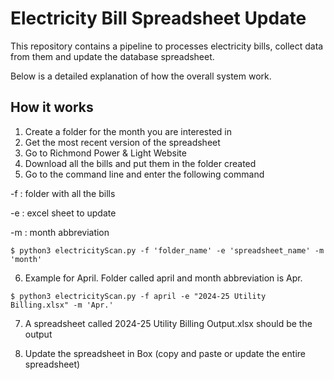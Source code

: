 # Electricity Bill Spreadsheet Update

This repository contains a pipeline to processes electricity bills, collect data from them and update the database spreadsheet.

Below is a detailed explanation of how the overall system work.

## How it works

1. Create a folder for the month you are interested in
2. Get the most recent version of the spreadsheet
3. Go to Richmond Power & Light Website
4. Download all the bills and put them in the folder created
5. Go to the command line and enter the following command

-f : folder with all the bills

-e : excel sheet to update

-m : month abbreviation

```
$ python3 electricityScan.py -f 'folder_name' -e 'spreadsheet_name' -m 'month'
```

6. Example for April. Folder called april and month abbreviation is Apr.

```
$ python3 electricityScan.py -f april -e "2024-25 Utility Billing.xlsx" -m 'Apr.'
```

7. A spreadsheet called 2024-25 Utility Billing Output.xlsx should be the output

8. Update the spreadsheet in Box (copy and paste or update the entire spreadsheet)

